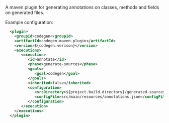 A maven plugin for generating annotations on classes, methods and fields on generated files.

Example configuration:
```xml
  <plugin>
    <groupId>codegen</groupId>
    <artifactId>codegen-maven-plugin</artifactId>
    <version>${codegen.verison}</version>
    <executions>
       <execution>
          <id>annotate</id>
          <phase>generate-sources</phase>
          <goals>
             <goal>codegen</goal>
          </goals>
          <inherited>false</inherited>
          <configuration>
             <srcDirectory>${project.build.directory}/generated-sources/xjc</srcDirectory>
             <configFile>src/main/resources/annotations.json</configFile>
          </configuration>
       </execution>
    </executions>
  </plugin>
``` 
